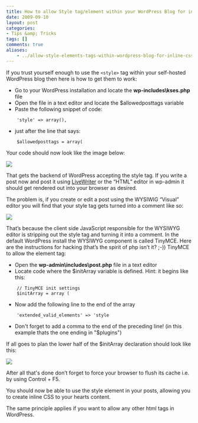 ```yaml
---
title: How to allow Style tag/element within your WordPress Blog for inline CSS
date: 2009-09-10
layout: post
categories:
- Tips &amp; Tricks
tags: []
comments: true
aliases:
    - ../allow-style-elements-tags-within-wordpress-blog-for-inline-css
---
```


If you trust yourself enough to use the `<style>` tag within your self-hosted WordPress blog then here is how to get them to work:
   
* Go to your WordPress installation and locate the **wp-includes\kses.php** file     
* Open the file in a text editor and locate the $allowedposttags variable     
* Paste the following snippet of code:
```
    'style' => array(),
```
* just after the line that says:
```
    $allowedposttags = array(
```
Your code should now look like the image below:

![](https://s3-us-west-2.amazonaws.com/jack-ukleja-com/image32.png) 

That gets the backend of WordPress accepting the style tag. If you write a post now and post it using [LiveWriter](http://download.live.com/writer) or the “HTML” editor in wp-admin it should get rendered out into your browser as desired.

The problem is, if you create or edit a post using the WYSIWIG “Visual” editor you will find that your style tag gets turned into a comment like so: 
  
![](https://s3-us-west-2.amazonaws.com/jack-ukleja-com/image33.png) 

That’s because the client side JavaScript responsible for the WYSIWYG editor is stripping out the style tag and turning it into a comment. In the default WordPress install the WYSIWYG component is called TinyMCE. Here are the instructions for hacking (that’s the spirit of php isn’t it? ;-)) TinyMCE to allow the element tag:
  
* Open the **wp-admin\includes\post.php** file in a text editor 
* Locate code where the $initArray variable is defined. Hint: it begins like this:    
```
    // TinyMCE init settings
    $initArray = array (
```
* Now add the following line to the end of the array 
```
    'extended_valid_elements' => 'style
```
* Don't forget to add a comma to the end of the preceding line! (in this example thats the one ending in "$plugins")

If all goes to plan the lower half of the $initArray declaration should look like this: 

![](https://s3-us-west-2.amazonaws.com/jack-ukleja-com/image34.png)

After all that's done don’t forget to force your browser to flush its cache i.e. by using Control + F5.

You should now be able to use the style element in your posts, allowing you to create inline CSS to your hearts content.

The same principle applies if you want to allow any other html tags in WordPress.
